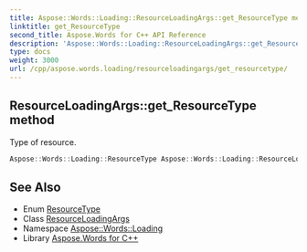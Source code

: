```yaml
---
title: Aspose::Words::Loading::ResourceLoadingArgs::get_ResourceType method
linktitle: get_ResourceType
second_title: Aspose.Words for C++ API Reference
description: 'Aspose::Words::Loading::ResourceLoadingArgs::get_ResourceType method. Type of resource in C++.'
type: docs
weight: 3000
url: /cpp/aspose.words.loading/resourceloadingargs/get_resourcetype/
---
```

## ResourceLoadingArgs::get_ResourceType method


Type of resource.

```cpp
Aspose::Words::Loading::ResourceType Aspose::Words::Loading::ResourceLoadingArgs::get_ResourceType() const
```

## See Also

* Enum [ResourceType](../../resourcetype/)
* Class [ResourceLoadingArgs](../)
* Namespace [Aspose::Words::Loading](../../)
* Library [Aspose.Words for C++](../../../)
